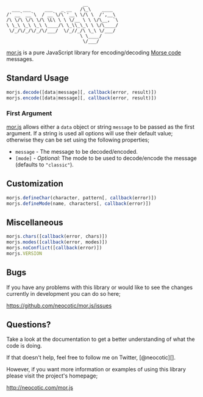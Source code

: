                                __           
      ___ ___     ___   _ __   /\_\    ____  
    /' __` __`\  / __`\/\`'__\ \/\ \  /',__\ 
    /\ \/\ \/\ \/\ \L\ \ \ \/__ \ \ \/\__, `\
    \ \_\ \_\ \_\ \____/\ \_\\_\_\ \ \/\____/
     \/_/\/_/\/_/\/___/  \/_//_/\ \_\ \/___/ 
                               \ \____/      
                                \/___/       

[mor.js][] is a pure JavaScript library for encoding/decoding [Morse code][]
messages.

## Standard Usage

``` javascript
morjs.decode([data|message][, callback(error, result)])
morjs.encode([data|message][, callback(error, result)])
```

### First Argument

[mor.js][] allows either a `data` object or string `message` to be passed as the
first argument. If a string is used all options will use their default value;
otherwise they can be set using the following properties;

* `message` - The message to be decoded/encoded.
* `[mode]` - *Optional:* The mode to be used to decode/encode the message
  (defaults to `"classic"`).

## Customization

``` javascript
morjs.defineChar(character, pattern[, callback(error)])
morjs.defineMode(name, characters[, callback(error)])
```

## Miscellaneous

``` javascript
morjs.chars([callback(error, chars)])
morjs.modes([callback(error, modes)])
morjs.noConflict([callback(error)])
morjs.VERSION
```

## Bugs

If you have any problems with this library or would like to see the changes
currently in development you can do so here;

https://github.com/neocotic/mor.js/issues

## Questions?

Take a look at the documentation to get a better understanding of what the code
is doing.

If that doesn't help, feel free to follow me on Twitter, [@neocotic][].

However, if you want more information or examples of using this library please
visit the project's homepage;

http://neocotic.com/mor.js

[mor.js]: http://neocotic.com/mor.js
[morse code]: http://en.wikipedia.org/wiki/Morse_code